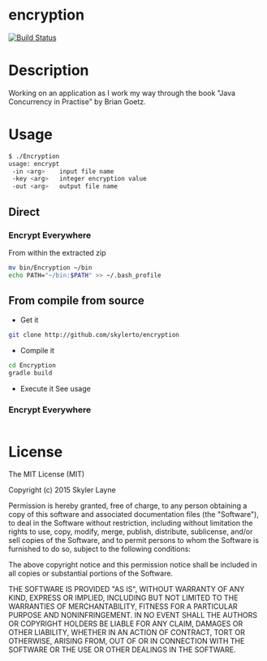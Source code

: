 # encryption

[![Build Status](https://travis-ci.org/skylerto/encryption.svg?branch=master)](https://travis-ci.org/skylerto/encryption)

# Description

Working on an application as I work my way through the book "Java Concurrency in Practise" by Brian Goetz.

# Usage

``` bash
$ ./Encryption
usage: encrypt
 -in <arg>    input file name
 -key <arg>   integer encryption value
 -out <arg>   output file name
```

## Direct

### Encrypt Everywhere

From within the extracted zip
```bash
mv bin/Encryption ~/bin
echo PATH="~/bin:$PATH" >> ~/.bash_profile
```

## From compile from source

- Get it
```bash
git clone http://github.com/skylerto/encryption
```

- Compile it
```bash
cd Encryption
gradle build
```

- Execute it
See usage

### Encrypt Everywhere
```bash

```


# License

The MIT License (MIT)

Copyright (c) 2015 Skyler Layne

Permission is hereby granted, free of charge, to any person obtaining a copy
of this software and associated documentation files (the "Software"), to deal
in the Software without restriction, including without limitation the rights
to use, copy, modify, merge, publish, distribute, sublicense, and/or sell
copies of the Software, and to permit persons to whom the Software is
furnished to do so, subject to the following conditions:

The above copyright notice and this permission notice shall be included in
all copies or substantial portions of the Software.

THE SOFTWARE IS PROVIDED "AS IS", WITHOUT WARRANTY OF ANY KIND, EXPRESS OR
IMPLIED, INCLUDING BUT NOT LIMITED TO THE WARRANTIES OF MERCHANTABILITY,
FITNESS FOR A PARTICULAR PURPOSE AND NONINFRINGEMENT. IN NO EVENT SHALL THE
AUTHORS OR COPYRIGHT HOLDERS BE LIABLE FOR ANY CLAIM, DAMAGES OR OTHER
LIABILITY, WHETHER IN AN ACTION OF CONTRACT, TORT OR OTHERWISE, ARISING FROM,
OUT OF OR IN CONNECTION WITH THE SOFTWARE OR THE USE OR OTHER DEALINGS IN
THE SOFTWARE.